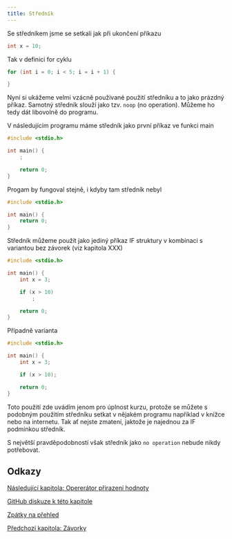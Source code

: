 ```yaml
---
title: Středník
---
```


Se středníkem jsme se setkali jak při ukončení příkazu

```c
int x = 10;
```

Tak v definici for cyklu

```c
for (int i = 0; i < 5; i = i + 1) {

}
```

Nyní si ukážeme velmi vzácně použivané použití středníku a to jako prázdný příkaz. Samotný středník slouží jako tzv. `noop` (no operation). Můžeme ho tedy dát libovolně do programu.

V následujícím programu máme středník jako první příkaz ve funkci main

```c
#include <stdio.h>

int main() {
    ;

    return 0;
}
```
Progam by fungoval stejně, i kdyby tam středník nebyl

```c
#include <stdio.h>

int main() {
    return 0;
}
```

Středník můžeme použít jako jediný příkaz IF struktury v kombinaci s variantou bez závorek (viz kapitola XXX)

```c
#include <stdio.h>

int main() {
    int x = 3;

    if (x > 10)
        ;

    return 0;
}
```

Případně varianta

```c
#include <stdio.h>

int main() {
    int x = 3;

    if (x > 10);

    return 0;
}
```

Toto použití zde uvádím jenom pro úplnost kurzu, protože se můžete s podobným použitím středníku setkat v nějakém programu například v knížce nebo na internetu. Tak ať nejste zmatení, jaktože je najednou za IF podmínkou středník.

S největší pravděpodobností však středník jako `no operation` nebude nikdy potřebovat.

## Odkazy
[Následující kapitola: Opererátor přirazení hodnoty](./volitelne-prirazeni.md)

[GitHub diskuze k této kapitole](https://github.com/tomasbruckner/c_lectures/discussions/45)

[Zpátky na přehled](./index.md)

[Předchozí kapitola: Závorky](./volitelne-zavorky.md)
